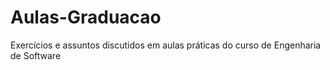 # Aulas-Graduacao
 Exercícios e assuntos discutidos em aulas práticas do curso de Engenharia de Software
